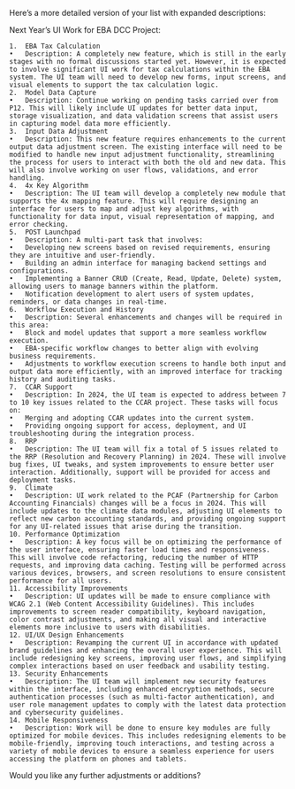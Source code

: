 Here’s a more detailed version of your list with expanded descriptions:

Next Year’s UI Work for EBA DCC Project:

	1.	EBA Tax Calculation
	•	Description: A completely new feature, which is still in the early stages with no formal discussions started yet. However, it is expected to involve significant UI work for tax calculations within the EBA system. The UI team will need to develop new forms, input screens, and visual elements to support the tax calculation logic.
	2.	Model Data Capture
	•	Description: Continue working on pending tasks carried over from P12. This will likely include UI updates for better data input, storage visualization, and data validation screens that assist users in capturing model data more efficiently.
	3.	Input Data Adjustment
	•	Description: This new feature requires enhancements to the current output data adjustment screen. The existing interface will need to be modified to handle new input adjustment functionality, streamlining the process for users to interact with both the old and new data. This will also involve working on user flows, validations, and error handling.
	4.	4x Key Algorithm
	•	Description: The UI team will develop a completely new module that supports the 4x mapping feature. This will require designing an interface for users to map and adjust key algorithms, with functionality for data input, visual representation of mapping, and error checking.
	5.	POST Launchpad
	•	Description: A multi-part task that involves:
	•	Developing new screens based on revised requirements, ensuring they are intuitive and user-friendly.
	•	Building an admin interface for managing backend settings and configurations.
	•	Implementing a Banner CRUD (Create, Read, Update, Delete) system, allowing users to manage banners within the platform.
	•	Notification development to alert users of system updates, reminders, or data changes in real-time.
	6.	Workflow Execution and History
	•	Description: Several enhancements and changes will be required in this area:
	•	Block and model updates that support a more seamless workflow execution.
	•	EBA-specific workflow changes to better align with evolving business requirements.
	•	Adjustments to workflow execution screens to handle both input and output data more efficiently, with an improved interface for tracking history and auditing tasks.
	7.	CCAR Support
	•	Description: In 2024, the UI team is expected to address between 7 to 10 key issues related to the CCAR project. These tasks will focus on:
	•	Merging and adopting CCAR updates into the current system.
	•	Providing ongoing support for access, deployment, and UI troubleshooting during the integration process.
	8.	RRP
	•	Description: The UI team will fix a total of 5 issues related to the RRP (Resolution and Recovery Planning) in 2024. These will involve bug fixes, UI tweaks, and system improvements to ensure better user interaction. Additionally, support will be provided for access and deployment tasks.
	9.	Climate
	•	Description: UI work related to the PCAF (Partnership for Carbon Accounting Financials) changes will be a focus in 2024. This will include updates to the climate data modules, adjusting UI elements to reflect new carbon accounting standards, and providing ongoing support for any UI-related issues that arise during the transition.
	10.	Performance Optimization
	•	Description: A key focus will be on optimizing the performance of the user interface, ensuring faster load times and responsiveness. This will involve code refactoring, reducing the number of HTTP requests, and improving data caching. Testing will be performed across various devices, browsers, and screen resolutions to ensure consistent performance for all users.
	11.	Accessibility Improvements
	•	Description: UI updates will be made to ensure compliance with WCAG 2.1 (Web Content Accessibility Guidelines). This includes improvements to screen reader compatibility, keyboard navigation, color contrast adjustments, and making all visual and interactive elements more inclusive to users with disabilities.
	12.	UI/UX Design Enhancements
	•	Description: Revamping the current UI in accordance with updated brand guidelines and enhancing the overall user experience. This will include redesigning key screens, improving user flows, and simplifying complex interactions based on user feedback and usability testing.
	13.	Security Enhancements
	•	Description: The UI team will implement new security features within the interface, including enhanced encryption methods, secure authentication processes (such as multi-factor authentication), and user role management updates to comply with the latest data protection and cybersecurity guidelines.
	14.	Mobile Responsiveness
	•	Description: Work will be done to ensure key modules are fully optimized for mobile devices. This includes redesigning elements to be mobile-friendly, improving touch interactions, and testing across a variety of mobile devices to ensure a seamless experience for users accessing the platform on phones and tablets.

Would you like any further adjustments or additions?
